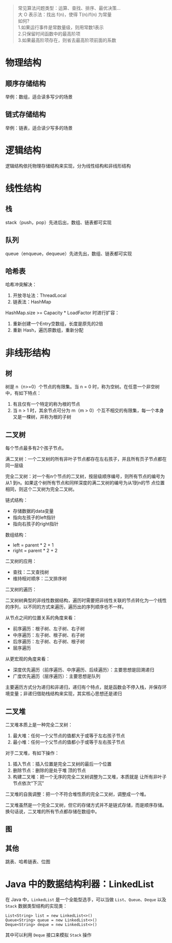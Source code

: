 >常见算法问题类型：运算、查找、排序、最优决策...  
大 O 表示法：找出 f(n)，使得 T(n)/f(n) 为常量  
如何?     
1.如果运行事件是常数量级，则用常数1表示  
2.只保留时间函数中的最高阶项  
3.如果最高阶项存在，则省去最高阶项前面的系数
# 物理结构
## 顺序存储结构
举例：数组，适合读多写少的场景
## 链式存储结构
举例：链表，适合读少写多的场景
# 逻辑结构
逻辑结构依托物理存储结构来实现，分为线性结构和非线形结构
# 线性结构
## 栈
stack（push，pop）先进后出，数组、链表都可实现
## 队列
queue（enqueue，dequeue）先进先出，数组、链表都可实现
## 哈希表
哈希冲突解决：
1. 开放寻址法：ThreadLocal
2. 链表法：HashMap

HashMap.size >= Capacity * LoadFactor 时进行扩容：
1. 重新创建一个Entry空数组，长度是原先的2倍
2. 重新 Hash，遍历原数组，重新分配
# 非线形结构
## 树
树是 n（n>=0）个节点的有限集。当 n = 0 时，称为空树。在任意一个非空树中，有如下特点：
1. 有且仅有一个特定的称为根的节点
2. 当 n > 1 时，其余节点可分为 m（m > 0）个互不相交的有限集，每一个本身又是一棵树，并称为根的子树
## 二叉树
每个节点最多有2个孩子节点。

满二叉树：一个二叉树的所有非叶子节点都存在左右孩子，并且所有页子节点都在同一层级

完全二叉树：对一个有n个节点的二叉树，按层级顺序编号，则所有节点的编号为从1 到n。如果这个树所有节点和同样深度的满二叉树的编号为从1到n的节 点位置相同，则这个二叉树为完全二叉树。

链式结构：
- 存储数据的data变量
- 指向左孩子的left指针
- 指向右孩子的right指针

数组结构：
- left = parent * 2 + 1
- right = parent * 2 + 2

二叉树的应用：
- 查找：二叉查找树
- 维持相对顺序：二叉排序树

二叉树的遍历：

二叉树树典型的非线性数据结构，遍历时需要把非线性关联的节点转化为一个线性的序列，以不同的方式来遍历，遍历出的序列顺序也不一样。

从节点之间的位置关系的角度来看：
- 前序遍历：根子树、左子树、右子树
- 中序遍历：左子树、根子树、右子树
- 后序遍历：左子树、右子树、根子树
- 层序遍历

从更宏观的角度来看：
- 深度优先遍历（前序遍历、中序遍历、后续遍历）：主要思想是回溯递归
- 广度优先遍历（层序遍历）：主要思想是队列

主要遍历方式分为递归和非递归，递归有个特点，就是函数会不停入栈，并保存环境变量；非递归借助栈结构来实现，其实核心思想还是递归
## 二叉堆
二叉堆本质上是一种完全二叉树：
1. 最大堆：任何一个父节点的值都大于或等于左右孩子节点
2. 最小堆：任何一个父节点的值都小于或等于左右孩子节点

对于二叉堆，有如下操作：
1. 插入节点：插入位置是完全二叉树的最后一个位置
2. 删除节点：删除的是处于堆 顶的节点
3. 构建二叉堆：把一个无序的完全二叉树调整为二叉堆，本质就是
让所有非叶子节点依次“下沉”

二叉堆的自我调整：把一个不符合堆性质的完全二叉树，调整成一个堆。

二叉堆虽然是一个完全二叉树，但它的存储方式并不是链式存储，而是顺序存储。换句话说，二叉堆的所有节点都存储在数组中。

## 图
## 其他
跳表、哈希链表、位图

# Java 中的数据结构利器：LinkedList
在 Java 中，`LinkedList` 是一个全能型选手，可以当做 `List`、`Queue`、`Deque` 以及 `Stack` 数据类型结构的实现类：
```
List<String> list = new LinkedList<>()
Queue<String> queue = new LinkedList<>()
Deque<String> deque = new LinkedList<>()
```
其中可以利用 `Deque` 接口来模拟 `Stack` 操作